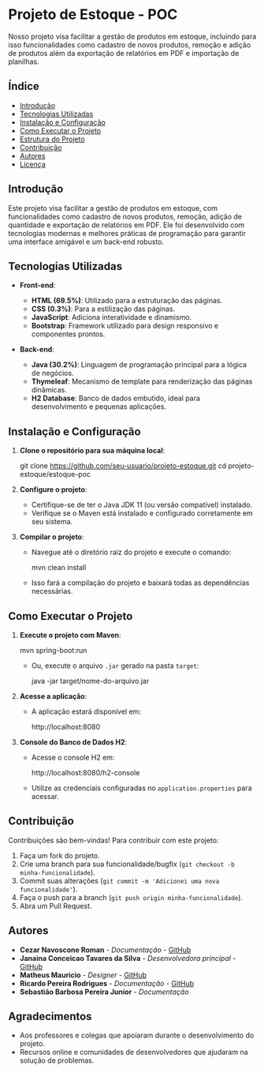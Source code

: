 
# Projeto de Estoque - POC

Nosso projeto visa facilitar a gestão de produtos em estoque, incluindo para isso funcionalidades como cadastro de novos produtos, remoção e adição de produtos além da exportação de relatórios em PDF e importação de planilhas. 

## Índice

- [Introdução](#introdução)
- [Tecnologias Utilizadas](#tecnologias-utilizadas)
- [Instalação e Configuração](#instalação-e-configuração)
- [Como Executar o Projeto](#como-executar-o-projeto)
- [Estrutura do Projeto](#estrutura-do-projeto)
- [Contribuição](#contribuição)
- [Autores](#autores)
- [Licença](#licença)

## Introdução

Este projeto visa facilitar a gestão de produtos em estoque, com funcionalidades como cadastro de novos produtos, remoção, adição de quantidade e exportação de relatórios em PDF. Ele foi desenvolvido com tecnologias modernas e melhores práticas de programação para garantir uma interface amigável e um back-end robusto.

## Tecnologias Utilizadas

- **Front-end**:
  - **HTML (69.5%)**: Utilizado para a estruturação das páginas.
  - **CSS (0.3%)**: Para a estilização das páginas.
  - **JavaScript**: Adiciona interatividade e dinamismo.
  - **Bootstrap**: Framework utilizado para design responsivo e componentes prontos.

- **Back-end**:
  - **Java (30.2%)**: Linguagem de programação principal para a lógica de negócios.
  - **Thymeleaf**: Mecanismo de template para renderização das páginas dinâmicas.
  - **H2 Database**: Banco de dados embutido, ideal para desenvolvimento e pequenas aplicações.

## Instalação e Configuração

1. **Clone o repositório para sua máquina local**:
   
   git clone https://github.com/seu-usuario/projeto-estoque.git
   cd projeto-estoque/estoque-poc
   

3. **Configure o projeto**:
   - Certifique-se de ter o Java JDK 11 (ou versão compatível) instalado.
   - Verifique se o Maven está instalado e configurado corretamente em seu sistema.

4. **Compilar o projeto**:
   - Navegue até o diretório raiz do projeto e execute o comando:
  
     mvn clean install
     
   - Isso fará a compilação do projeto e baixará todas as dependências necessárias.

## Como Executar o Projeto

1. **Execute o projeto com Maven**:

   mvn spring-boot:run


   - Ou, execute o arquivo `.jar` gerado na pasta `target`:

     java -jar target/nome-do-arquivo.jar


2. **Acesse a aplicação**:
   - A aplicação estará disponível em:

     http://localhost:8080


3. **Console do Banco de Dados H2**:
   - Acesse o console H2 em:

     http://localhost:8080/h2-console

   - Utilize as credenciais configuradas no `application.properties` para acessar.

## Contribuição

Contribuições são bem-vindas! Para contribuir com este projeto:

1. Faça um fork do projeto.
2. Crie uma branch para sua funcionalidade/bugfix (`git checkout -b minha-funcionalidade`).
3. Commit suas alterações (`git commit -m 'Adicionei uma nova funcionalidade'`).
4. Faça o push para a branch (`git push origin minha-funcionalidade`).
5. Abra um Pull Request.

## Autores

- **Cezar Navoscone Roman** - *Documentação* - [GitHub](https://github.com/aRandomITguy)
- **Janaina Conceicao Tavares da Silva** - *Desenvolvedora principal* - [GitHub](https://github.com/tavaresjana)
- **Matheus Mauricio** - *Designer* - [GitHub](https://github.com/matheusmauriciom)
- **Ricardo Pereira Rodrigues** - *Documentação* - [GitHub](https://github.com/rrodrigues345)
- **Sebastião Barbosa Pereira Junior** - *Documentação* 



## Agradecimentos

- Aos professores e colegas que apoiaram durante o desenvolvimento do projeto.
- Recursos online e comunidades de desenvolvedores que ajudaram na solução de problemas.
